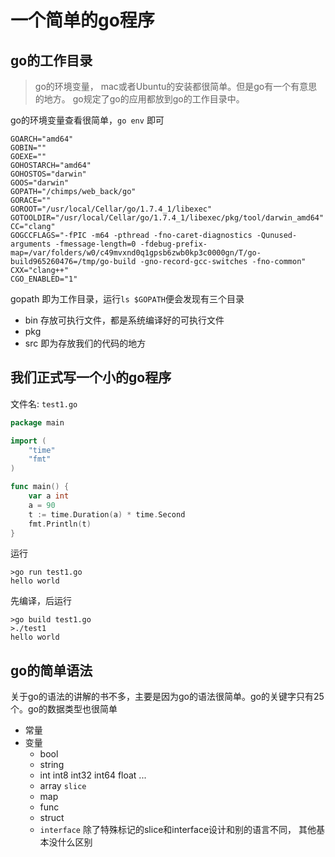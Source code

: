 # 一个简单的go程序

## go的工作目录
>go的环境变量， mac或者Ubuntu的安装都很简单。但是go有一个有意思的地方。
go规定了go的应用都放到go的工作目录中。

go的环境变量查看很简单，`go env` 即可
```
GOARCH="amd64"
GOBIN=""
GOEXE=""
GOHOSTARCH="amd64"
GOHOSTOS="darwin"
GOOS="darwin"
GOPATH="/chimps/web_back/go"
GORACE=""
GOROOT="/usr/local/Cellar/go/1.7.4_1/libexec"
GOTOOLDIR="/usr/local/Cellar/go/1.7.4_1/libexec/pkg/tool/darwin_amd64"
CC="clang"
GOGCCFLAGS="-fPIC -m64 -pthread -fno-caret-diagnostics -Qunused-arguments -fmessage-length=0 -fdebug-prefix-map=/var/folders/w0/c49mvxnd0q1gpsb6zwb0kp3c0000gn/T/go-build965260476=/tmp/go-build -gno-record-gcc-switches -fno-common"
CXX="clang++"
CGO_ENABLED="1"
```
gopath 即为工作目录，运行`ls $GOPATH`便会发现有三个目录
- bin 存放可执行文件，都是系统编译好的可执行文件
- pkg 
- src 即为存放我们的代码的地方

## 我们正式写一个小的go程序
文件名: `test1.go`
```go
package main

import (
	"time"
	"fmt"
)

func main() {
	var a int
	a = 90
	t := time.Duration(a) * time.Second
	fmt.Println(t)
}
```
运行
```
>go run test1.go 
hello world
```
先编译，后运行
```
>go build test1.go
>./test1
hello world
```
## go的简单语法
关于go的语法的讲解的书不多，主要是因为go的语法很简单。go的关键字只有25个。go的数据类型也很简单
- 常量
- 变量
	- bool
	- string
	- int int8 int32 int64 float ...
	- array `slice`
	- map
	- func
	- struct
	- `interface`
除了特殊标记的slice和interface设计和别的语言不同， 其他基本没什么区别